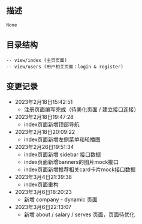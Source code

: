 描述
--- 
    None

目录结构
---
    -- view/index (主页页面)
    -- view/users (用户相关页面：login & register) 
变更记录 
--- 
- 2023年2月18日15:42:51
    - 注册页面编写完成（待美化页面 / 建立接口连接）
- 2023年2月18日19:47:28
    - index页面新增顶部导航
- 2023年2月18日20:09:22
    - index页面新增左侧菜单和轮播图
- 2023年2月26日19:51:34
    - index页面新增 sidebar 接口数据
    - index页面新增banners的图片mock接口
    - index页面新增推荐相关card卡片mock接口数据
- 2023年3月4日21:39:38
    - index页面重构
- 2023年3月6日18:20:23
    - 新增 company - dynamic 页面
- 2023年3月6日22:13:07
    - 新增 about / salary / serves 页面，页面待优化
